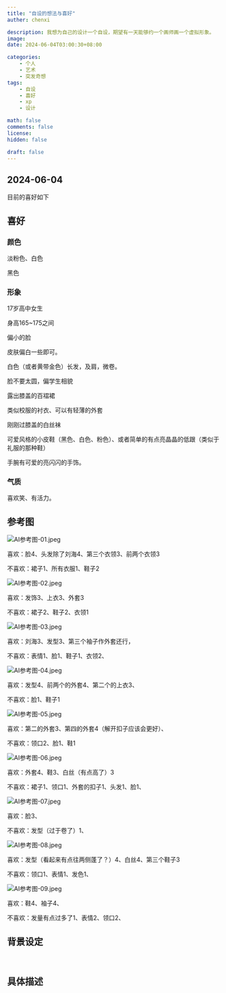 ```yaml
---
title: "自设的想法与喜好"
auther: chenxi

description: 我想为自己的设计一个自设，期望有一天能够约一个画师画一个虚拟形象。
image: 
date: 2024-06-04T03:00:30+08:00

categories:
    - 个人
    - 艺术
    - 突发奇想
tags:
    - 自设
    - 喜好
    - xp
    - 设计

math: false
comments: false
license: 
hidden: false

draft: false
---
```


## 2024-06-04

目前的喜好如下

## 喜好

### 颜色

淡粉色、白色

黑色

### 形象

17岁高中女生

身高165~175之间

偏小的脸

皮肤偏白一些即可。

白色（或者黄带金色）长发，及肩，微卷。

脸不要太圆，偏学生相貌

露出膝盖的百褶裙

类似校服的衬衣、可以有轻薄的外套

刚刚过膝盖的白丝袜

可爱风格的小皮鞋（黑色、白色、粉色）、或者简单的有点亮晶晶的低跟（类似于礼服的那种鞋）

手腕有可爱的亮闪闪的手饰。

### 气质

喜欢笑、有活力。

## 参考图

![AI参考图-01.jpeg](d744b9028a346cc0efd1ff694c6a66ad.jpeg)

喜欢：脸4、头发除了刘海4、第三个衣领3、前两个衣领3

不喜欢：裙子1、所有衣服1、鞋子2

![AI参考图-02.jpeg](a76de05332f7b81ab0cbc3d2948b85ea.jpeg)

喜欢：发饰3、上衣3、外套3

不喜欢：裙子2、鞋子2、衣领1

![AI参考图-03.jpeg](292b13f3ded7cd27ab36910c1817a374.jpeg)

喜欢：刘海3、发型3、第三个袖子作外套还行，

不喜欢：表情1、脸1、鞋子1、衣领2、

![AI参考图-04.jpeg](89cf5a6cd4dcabe3d5fe049279cd305d.jpeg)

喜欢：发型4、前两个的外套4、第二个的上衣3、

不喜欢：脸1、鞋子1

![AI参考图-05.jpeg](834534c3ae2b5d470c305a4ba78cfd92.jpeg)

喜欢：第二的外套3、第四的外套4（解开扣子应该会更好）、

不喜欢：领口2、脸1、鞋1

![AI参考图-06.jpeg](a826080e8ea622aad78d8f77fb243fe5.jpeg)

喜欢：外套4、鞋3、白丝（有点高了）3

不喜欢：裙子1、领口1、外套的扣子1、头发1、脸1、

![AI参考图-07.jpeg](8140a6be6075d5ae43e6b5a3395df7a0.jpeg)

喜欢：脸3、

不喜欢：发型（过于卷了）1、

![AI参考图-08.jpeg](c620e98bf24dde96afd079b5a57f808e.jpeg)

喜欢：发型（看起来有点往两侧蓬了？）4、白丝4、第三个鞋子3

不喜欢：领口1、表情1、发色1、

![AI参考图-09.jpeg](0c1e1fae77d743d03ca203412bfeafa5.jpeg)

喜欢：鞋4、袖子4、

不喜欢：发量有点过多了1、表情2、领口2、

## 背景设定

<br/>

## 具体描述
